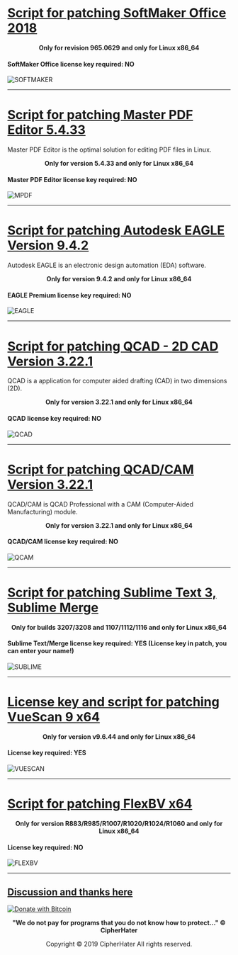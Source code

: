 
# [Script for patching SoftMaker Office 2018](https://cipherhater.pro/softmaker/)

<center>
	<p><b>
		Only for revision 965.0629 and only for Linux x86_64
	</b></p>
</center>

#### SoftMaker Office license key required: NO

![SOFTMAKER](images/office.jpg)

---

# [Script for patching Master PDF Editor 5.4.33](https://cipherhater.pro/mpdf/)

Master PDF Editor is the optimal solution for editing PDF files in Linux.

<center>
	<p><b>
		Only for version 5.4.33 and only for Linux x86_64
	</b></p>
</center>

#### Master PDF Editor license key required: NO


![MPDF](images/mpdf.jpg)

---

# [Script for patching Autodesk EAGLE Version 9.4.2](https://cipherhater.pro/eagle/)

Autodesk EAGLE is an electronic design automation (EDA) software.

<center>
	<p><b>
		Only for version 9.4.2 and only for Linux x86_64
	</b></p>
</center>

#### EAGLE Premium license key required: NO


![EAGLE](images/eagle.jpg)

---

# [Script for patching QCAD - 2D CAD Version 3.22.1](https://cipherhater.pro/qcad/)

QCAD is a application for computer aided drafting (CAD) in two dimensions (2D).

<center>
	<p><b>
		Only for version 3.22.1 and only for Linux x86_64
	</b></p>
</center>

#### QCAD license key required: NO

![QCAD](images/qcad.jpg)

---

# [Script for patching QCAD/CAM Version 3.22.1](https://cipherhater.pro/qcam/)

QCAD/CAM is QCAD Professional with a CAM (Computer-Aided Manufacturing) module.

<center>
	<p><b>
		Only for version 3.22.1 and only for Linux x86_64
	</b></p>
</center>

#### QCAD/CAM license key required: NO

![QCAM](images/qcam.jpg)

---

# [Script for patching Sublime Text 3, Sublime Merge](https://cipherhater.pro/sublime/)

<center>
	<p><b>
		Only for builds 3207/3208 and 1107/1112/1116 and only for Linux x86_64
	</b></p>
</center>

#### Sublime Text/Merge license key required: YES (License key in patch, you can enter your name!)

![SUBLIME](images/big.jpg)

---

# [License key and script for patching VueScan 9 x64](https://cipherhater.pro/vuescan/)

<center>
	<p><b>
		Only for version v9.6.44 and only for Linux x86_64
	</b></p>
</center>

#### License key required: YES

![VUESCAN](images/vuescan.jpg)

---

# [Script for patching FlexBV x64](https://cipherhater.pro/flexbv/)

<center>
	<p><b>
		Only for version R883/R985/R1007/R1020/R1024/R1060 and only for Linux x86_64
	</b></p>
</center>

#### License key required: NO

![FLEXBV](images/flexbv.jpg)

---

## [Discussion and thanks here](https://gist.github.com/cipherhater/4e75d4e4551db171de03e9618456a7ea)

[![Donate with Bitcoin](https://en.cryptobadges.io/badge/small/13mzRviMxLg3HDojL7YJZajwtVLa124E8X)](https://en.cryptobadges.io/donate/13mzRviMxLg3HDojL7YJZajwtVLa124E8X)

<center>
    <p><b>
	"We do not pay for programs that you do not know how to protect..." &copy; CipherHater
    </b></p>
</center>

<center>
    <p>
	Copyright &copy; 2019 CipherHater All rights reserved.
    </p>
</center>
